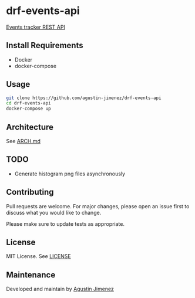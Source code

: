 # drf-events-api
[Events tracker REST API](https://bit.ly/drf-events-api)

## Install Requirements
- Docker
- docker-compose

## Usage

```bash
git clone https://github.com/agustin-jimenez/drf-events-api
cd drf-events-api
docker-compose up
```

## Architecture
See [ARCH.md](ARCH.md)

## TODO
- Generate histogram png files asynchronously

## Contributing
Pull requests are welcome. For major changes, please open an issue first to discuss what you would like to change.

Please make sure to update tests as appropriate.

## License
MIT License. See [LICENSE](LICENSE)

## Maintenance
Developed and maintain by [Agustin Jimenez](https://bit.ly/agustin-back)
